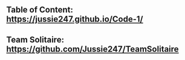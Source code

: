 ## Table of Content: https://jussie247.github.io/Code-1/




## Team Solitaire: https://github.com/Jussie247/TeamSolitaire
